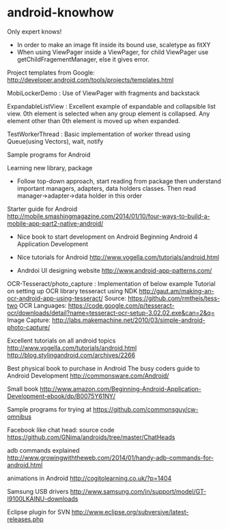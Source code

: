 android-knowhow
===============
Only expert knows!

- In order to make an image fit inside its bound use, scaletype as fitXY
- When using ViewPager inside a ViewPager, for child ViewPager use getChildFragementManager, else it gives error.

Project templates from Google: http://developer.android.com/tools/projects/templates.html

MobiLockerDemo : Use of ViewPager with fragments and backstack

ExpandableListView : Excellent example of expandable and collapsible list view. 0th element is selected when any group element is collapsed.
Any element other than 0th element is moved up when expanded.

TestWorkerThread : Basic implementation of worker thread using Queue(using Vectors), wait, notify

Sample programs for Android

Learning new library, package
- Follow top-down approach, start reading from package then understand important managers, adapters, 
data holders classes. Then read manager->adapter->data holder in this order

Starter guide for Android
http://mobile.smashingmagazine.com/2014/01/10/four-ways-to-build-a-mobile-app-part2-native-android/

- Nice book to start development on Android
Beginning Android 4 Application Development 

- Nice tutorials for Android
http://www.vogella.com/tutorials/android.html

- Andrdoi UI designing website
http://www.android-app-patterns.com/

OCR-Tesseract/photo_capture : Implementation of below example
Tutorial on setting up OCR library tesseract using NDK
http://gaut.am/making-an-ocr-android-app-using-tesseract/
Source: https://github.com/rmtheis/tess-two
OCR Languages: https://code.google.com/p/tesseract-ocr/downloads/detail?name=tesseract-ocr-setup-3.02.02.exe&can=2&q=
Image Capture: http://labs.makemachine.net/2010/03/simple-android-photo-capture/

Excellent tutorials on all android topics
http://www.vogella.com/tutorials/android.html
http://blog.stylingandroid.com/archives/2266

Best physical book to purchase in Android
The busy coders guide to Android Development
http://commonsware.com/Android/

Small book
http://www.amazon.com/Beginning-Android-Application-Development-ebook/dp/B0075Y61NY/

Sample programs for trying at
https://github.com/commonsguy/cw-omnibus

Facebook like chat head: source code
https://github.com/GNima/androids/tree/master/ChatHeads

adb commands explained
http://www.growingwiththeweb.com/2014/01/handy-adb-commands-for-android.html

animations in Android
http://cogitolearning.co.uk/?p=1404

Samsung USB drivers
http://www.samsung.com/in/support/model/GT-I9100LKAINU-downloads

Eclipse plugin for SVN
http://www.eclipse.org/subversive/latest-releases.php